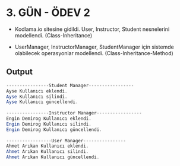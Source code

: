 # 3. GÜN - ÖDEV 2
- Kodlama.io sitesine gidildi. User, Instructor, Student nesnelerini modellendi. (Class-Inheritance)

- UserManager, InstructorManager, StudentManager için sistemde olabilecek operasyonlar modellendi. (Class-Inheritance-Method)

## Output

```java
----------------Student Manager-----------------
Ayse Kullanıcı eklendi.
Ayse Kullanıcı silindi.
Ayse Kullanıcı güncellendi.
 
----------------Instructor Manager-----------------
Engin Demirog Kullanıcı eklendi.
Engin Demirog Kullanıcı silindi.
Engin Demirog Kullanıcı güncellendi.
 
-----------------User Manager----------------
Ahmet Arıkan Kullanıcı eklendi.
Ahmet Arıkan Kullanıcı silindi.
Ahmet Arıkan Kullanıcı güncellendi.
